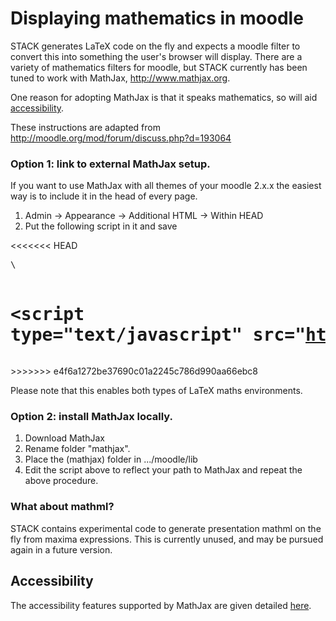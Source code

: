 # Displaying mathematics in moodle #

STACK generates LaTeX code on the fly and expects a moodle filter to convert this into something the user's browser will display.  There are a variety of mathematics filters for moodle, but STACK currently has been tuned to work with MathJax, <http://www.mathjax.org>.

One reason for adopting MathJax is that it speaks mathematics, so will aid [accessibility](../Students/Accessibility.md).

These instructions are adapted from http://moodle.org/mod/forum/discuss.php?d=193064

### Option 1: link to external MathJax setup. ###

If you want to use MathJax with all themes of your moodle 2.x.x the easiest way is to include it in the head of every page.

1. Admin -> Appearance -> Additional HTML -> Within HEAD
2. Put the following script in it and save 

<<<<<<< HEAD
<pre>\<script type="text/x-mathjax-config"> MathJax.Hub.Config({
=======
<pre><script type="text/x-mathjax-config"> MathJax.Hub.Config({
>>>>>>> e4f6a1272be37690c01a2245c786d990aa66ebc8
        MMLorHTML: { prefer: "HTML" },
        tex2jax: {
            displayMath: [['$$', '$$'], ['\\[', '\\]']],
            inlineMath:  [['$',  '$' ], ['\\(', '\\)']]
        }
      });
<<<<<<< HEAD
\</script>
\<script type="text/javascript" src="http://cdn.mathjax.org/mathjax/latest/MathJax.js?config=TeX-AMS_HTML">\</script></pre>
=======
</script>
<script type="text/javascript" src="http://cdn.mathjax.org/mathjax/latest/MathJax.js?config=TeX-AMS_HTML"></script></pre>
>>>>>>> e4f6a1272be37690c01a2245c786d990aa66ebc8

Please note that this enables both types of LaTeX maths environments.

### Option 2: install MathJax locally. ###

1. Download MathJax
2. Rename folder "mathjax".
3. Place the (mathjax) folder in .../moodle/lib
4. Edit the script above to reflect your path to MathJax and repeat the above procedure.

### What about mathml? ###

STACK contains experimental code to generate presentation mathml on the fly from maxima expressions.  This is currently unused, and may be pursued again in a future version.

## Accessibility ##

The accessibility features supported by MathJax are given detailed [here](http://www.mathjax.org/resources/articles-and-presentations/accessible-pages-with-mathjax/).


